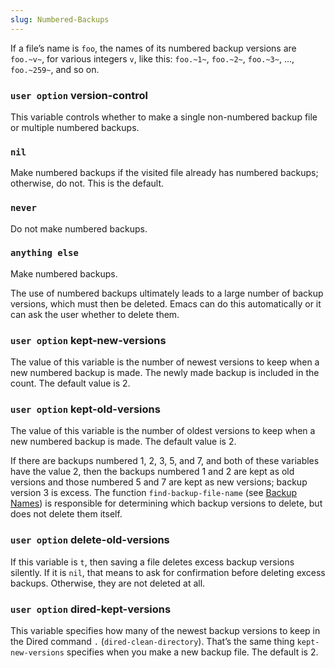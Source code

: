 ```yaml
---
slug: Numbered-Backups
---
```


If a file’s name is `foo`, the names of its numbered backup versions are `foo.~v~`, for various integers `v`, like this: `foo.~1~`, `foo.~2~`, `foo.~3~`, …, `foo.~259~`, and so on.

### <span className="tag useroption">`user option`</span> **version-control**

This variable controls whether to make a single non-numbered backup file or multiple numbered backups.

### `nil`

Make numbered backups if the visited file already has numbered backups; otherwise, do not. This is the default.

### `never`

Do not make numbered backups.

### `anything else`

Make numbered backups.

The use of numbered backups ultimately leads to a large number of backup versions, which must then be deleted. Emacs can do this automatically or it can ask the user whether to delete them.

### <span className="tag useroption">`user option`</span> **kept-new-versions**

The value of this variable is the number of newest versions to keep when a new numbered backup is made. The newly made backup is included in the count. The default value is 2.

### <span className="tag useroption">`user option`</span> **kept-old-versions**

The value of this variable is the number of oldest versions to keep when a new numbered backup is made. The default value is 2.

If there are backups numbered 1, 2, 3, 5, and 7, and both of these variables have the value 2, then the backups numbered 1 and 2 are kept as old versions and those numbered 5 and 7 are kept as new versions; backup version 3 is excess. The function `find-backup-file-name` (see [Backup Names](/docs/elisp/Backup-Names)) is responsible for determining which backup versions to delete, but does not delete them itself.

### <span className="tag useroption">`user option`</span> **delete-old-versions**

If this variable is `t`, then saving a file deletes excess backup versions silently. If it is `nil`, that means to ask for confirmation before deleting excess backups. Otherwise, they are not deleted at all.

### <span className="tag useroption">`user option`</span> **dired-kept-versions**

This variable specifies how many of the newest backup versions to keep in the Dired command `.` (`dired-clean-directory`). That’s the same thing `kept-new-versions` specifies when you make a new backup file. The default is 2.
